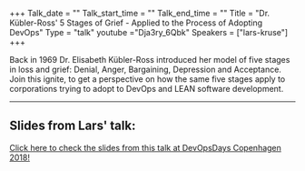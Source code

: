 +++
Talk_date = ""
Talk_start_time = ""
Talk_end_time = ""
Title = "Dr. Kübler-Ross' 5 Stages of Grief - Applied to the Process of Adopting DevOps"
Type = "talk"
youtube ="Dja3ry_6Qbk"
Speakers = ["lars-kruse"]
+++

Back in 1969 Dr. Elisabeth Kübler-Ross introduced her model of five stages in loss and grief: Denial, Anger, Bargaining, Depression and Acceptance. Join this ignite, to get a perspective on how the same five stages apply to corporations trying to adopt to DevOps and LEAN software development.


<hr>

<h2>Slides from Lars' talk:</h2>

[Click here to check the slides from this talk at DevOpsDays Copenhagen 2018!](https://drive.google.com/open?id=10Wom9CK8VKWgjPcmBqU8c1KvMzG1AvnB) 